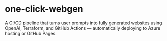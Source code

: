 # one-click-webgen
A CI/CD pipeline that turns user prompts into fully generated websites using OpenAI, Terraform, and GitHub Actions — automatically deploying to Azure hosting or GitHub Pages.
